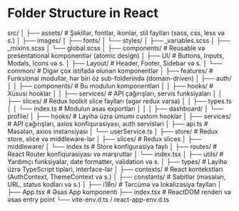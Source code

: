 # Folder Structure in React
src/
│
├── assets/                  # Şəkillər, fontlar, ikonlar, stil faylları (sass, css, less və s.)
│   ├── images/
│   ├── fonts/
│   └── styles/
│       ├── _variables.scss
│       ├── _mixins.scss
│       └── global.scss
│
├── components/              # Reusable və presentational komponentlər (atomic design)
│   ├── UI/                  # Buttons, Inputs, Modals, Icons və s.
│   ├── Layout/              # Header, Footer, Sidebar və s.
│   └── common/              # Digər çox istifadə olunan komponentlər
│
├── features/                # Funksional modullar, hər biri öz sub-folderində (domain-driven)
│   ├── auth/
│   │   ├── components/      # Bu modulun komponentləri
│   │   ├── hooks/           # Xüsusi hooklar
│   │   ├── services/        # API çağırışları, servis funksiyaları
│   │   ├── slices/          # Redux toolkit slice faylları (əgər redux varsa)
│   │   ├── types.ts
│   │   └── index.ts         # Modulun əsas exportları
│   │
│   ├── dashboard/
│   └── profile/
│
├── hooks/                   # Layihə üzrə ümumi custom hooklar
│
├── services/                # API çağırışları, axios konfiqurasiyası, auth servisləri
│   ├── api.ts               # Məsələn, axios instansiyası
│   └── userService.ts
│
├── store/                   # Redux store, slice və middleware-lər
│   ├── slices/              # Redux slices
│   ├── middleware/
│   └── index.ts             # Store konfigurasiya faylı
│
├── routes/                  # React Router konfiqurasiyası və marşrutlar
│   └── index.tsx
│
├── utils/                   # Yardımçı funksiyalar, date formatter, validation və s.
│
├── types/                   # Layihə üzrə TypeScript tipləri, interface-lər
│
├── contexts/                # React kontekstləri (AuthContext, ThemeContext və s.)
│
├── constants/               # Sabitlər (məsələn, URL, status kodları və s.)
│
├── i18n/                    # Tərcümə və lokalizasiya faylları
│
├── App.tsx                  # Əsas App komponenti
├── index.tsx                # ReactDOM renderi və əsas entry point
└── vite-env.d.ts / react-app-env.d.ts
